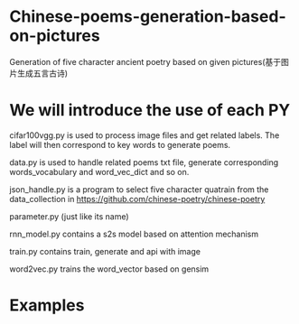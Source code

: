 # Chinese-poems-generation-based-on-pictures
Generation of five character ancient poetry based on given pictures(基于图片生成五言古诗)




# We will introduce the use of each PY
cifar100vgg.py is used to process image files and get related labels. The label will then correspond to key words to generate poems.

data.py is used to handle related poems txt file, generate corresponding words_vocabulary and word_vec_dict and so on.

json_handle.py is a program to select five character quatrain from the data_collection in https://github.com/chinese-poetry/chinese-poetry

parameter.py (just like its name)

rnn_model.py contains a s2s model based on attention mechanism

train.py contains train, generate and api with image

word2vec.py trains the word_vector based on gensim

# Examples
